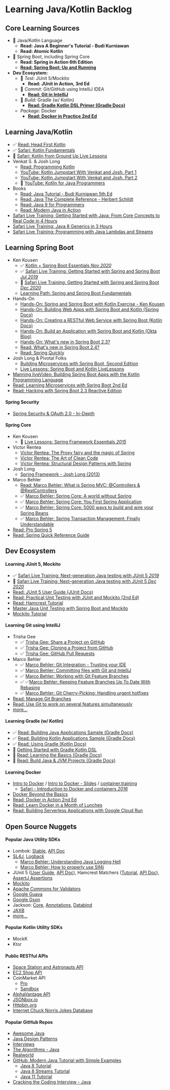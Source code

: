 # Learning Java/Kotlin Backlog

## Core Learning Sources
- 🚧 Java/Kotlin Language 
  + **Read: Java A Beginner's Tutorial - Budi Kurniawan**
  + **Read: Atomic Kotlin**
- 🚧 Spring Boot, including Spring Core 
  + **Read: Spring in Action 6th Edition**
  + **[Read: Spring Boot: Up and Running](https://learning.oreilly.com/library/view/spring-boot-up/9781492076971/)**
- **Dev Ecosystem:**
  - 🚧 *Test:* JUnit 5/Mockito 
    + **Read: JUnit in Action, 3rd Ed**
  - 🚧 *Commit:* Git/GitHub using IntelliJ IDEA
    + **[Read: Git in IntelliJ](https://www.jetbrains.com/help/idea/version-control-integration.html)**
  - 🚧 *Build:* Gradle (w/ Kotlin) 
    + **[Read: Gradle Kotlin DSL Primer (Gradle Docs)](https://docs.gradle.org/current/userguide/kotlin_dsl.html)**
  - *Package:* Docker
    + **[Read: Docker in Practice 2nd Ed](https://learning.oreilly.com/library/view/docker-in-practice/9781617294808/)**

## Learning Java/Kotlin
- ✅ [Read: Head First Kotlin](https://learning.oreilly.com/library/view/head-first-kotlin/9781491996683/)
- ✅ [Safari: Kotlin Fundamentals](https://learning.oreilly.com/live-training/courses/kotlin-fundamentals/0636920467892/)
- 🚧 [Safari: Kotlin from Ground Up Live Lessons](https://learning.oreilly.com/videos/kotlin-from-the/9780135263631/)
- Venkat S. & Josh Long
  + [Read: Programming Kotlin](https://learning.oreilly.com/library/view/programming-kotlin/9781680507287/f_0004.xhtml)
  + [YouTube: Kotlin Jumpstart With Venkat and Josh, Part 1](https://vimeo.com/334594419)
  + [YouTube: Kotlin Jumpstart With Venkat and Josh, Part 2](https://vimeo.com/334638403)
  + 🚧 [YouTube: Kotlin for Java Programmers](https://www.youtube.com/watch?v=fsNhjYgXxlg)
- Books
  + [Read: Java Tutorial - Budi Kurniawan 5th Ed](https://brainysoftware.com/book/9781771970365)
  + [Read: Java The Complete Reference - Herbert Schildt](https://learning.oreilly.com/library/view/java-the-complete/9781260440249/)
  + [Read: Java 9 for Programmers](https://learning.oreilly.com/library/view/java-9-for/9780134778167/)
  + [Read: Modern Java in Action](https://learning.oreilly.com/library/view/modern-java-in/9781617293566/)
- [Safari Live Training: Getting Started with Java: From Core Concepts to Real Code in 4 Hours](https://learning.oreilly.com/live-training/courses/getting-started-with-java-from-core-concepts-to-real-code-in-4-hours/0636920318637/)
- [Safari Live Training: Java 8 Generics in 3 Hours](https://learning.oreilly.com/live-training/courses/java-8-generics-in-3-hours/0636920306481/)
- [Safari Live Training: Programming with Java Lambdas and Streams](https://learning.oreilly.com/live-training/courses/programming-with-java-lambdas-and-streams/0636920335337/)

## Learning Spring Boot
- Ken Kousen
  + ✅ [Kotlin + Spring Boot Essentials *Nov 2020*](https://learning.oreilly.com/live-training/courses/kotlin-spring-boot-essentials/0636920463443/)
  + ✅ [Safari Live Training: Getting Started with Spring and Spring Boot *Jul 2019*](https://learning.oreilly.com/live-training/courses/getting-started-with-spring-and-spring-boot/0636920277156/)
  + 🚧 [Safari Live Training: Getting Started with Spring and Spring Boot *Dec 2020*](https://learning.oreilly.com/live-training/courses/getting-started-with-spring-and-spring-boot/0636920462705/)
  + [Learning Path: Spring and Spring Boot Fundamentals](https://learning.oreilly.com/learning-paths/learning-path-spring/9781492055334/)
- Hands-On
  + [Hands-On: Spring and Spring Boot with Kotlin Exercise - Ken Kousen](http://www.kousenit.com/springbootkotlin/)
  + [Hands-On: Building Web Apps with Spring Boot and Kotlin (Spring Docs)](https://spring.io/guides/tutorials/spring-boot-kotlin/)
  + [Hands-On: Creating a RESTful Web Service with Spring Boot (Kotlin Docs)](https://kotlinlang.org/docs/tutorials/spring-boot-restful.html)
  + [Hands-On: Build an Application with Spring Boot and Kotlin (Okta Blog)](https://developer.okta.com/blog/2019/09/17/build-a-spring-boot-kotlin-app)
  + [Hands-On: What's new in Spring Boot 2.3?](https://spring.io/blog/2020/06/18/what-s-new-in-spring-boot-2-3)
  + [Read: What's new in Spring Boot 2.4?](https://spring.io/blog/2020/11/12/spring-boot-2-4-0-available-now)
  + [Read: Spring Quickly](https://www.manning.com/books/spring-quickly?query=spring)
- Josh Long & Pivotal Folks
  - [Building Microservices with Spring Boot, Second Edition](https://learning.oreilly.com/videos/building-microservices-with/9780134678658/)
  - [Live Lessons: Spring Boot and Kotlin LiveLessons](https://learning.oreilly.com/videos/spring-boot-and/9780136836377/)
- [Manning liveVideo: Building Spring Boot Apps with the Kotlin Programming Language](https://livevideo.manning.com/module/81_1_1/building-spring-boot-applications-with-the-kotlin-programming-language/introduction/introduction?)
- [Read: Learning Microservices with Spring Boot 2nd Ed](https://github.com/Apress/learn-microservices-spring-boot-2e)
- [Read: Hacking with Spring Boot 2.3 Reactive Edition](https://www.amazon.com/Hacking-Spring-Boot-2-3-Reactive-ebook/dp/B086722L4L)


#### Spring Security
- [Spring Security & OAuth 2.0 - In-Depth](https://www.marcobehler.com/guides/spring-security-oauth2)

#### Spring Core
- Ken Kousen
  + 🚧 [Live Lessons: Spring Framework Essentials *2015*](https://learning.oreilly.com/videos/spring-framework-essentials/9781491942680)
- Victor Rentea
  + [Victor Rentea: The Proxy fairy and the magic of Spring](https://www.youtube.com/watch?v=HbbvyZh3IZo)
  + [Victor Rentea: The Art of Clean Code](https://www.youtube.com/watch?v=AeWbJ5LIFNg)
  + [Victor Rentea: Structural Design Patterns with Spring](https://learning.oreilly.com/live-training/courses/structural-design-patterns-with-spring/0636920478041/)
- Josh Long
  + [Spring Framework - Josh Long (2013)](https://learning.oreilly.com/videos/spring-framework/9780133477252/)
- Marco Behler
  + [Read: Marco Behler: What is Spring MVC: @Controllers & @RestControllers](https://www.marcobehler.com/guides)
  + ✅ [Marco Behler: Spring Core: A world without Spring](https://www.youtube.com/watch?v=rVxMCEyQfvk)
  + ✅ [Marco Behler: Spring Core: You First Spring Application](https://www.youtube.com/watch?v=xN6yXgeZdWs)
  + ✅ [Marco Behler: Spring Core: 5000 ways to build and wire your Spring Beans](https://www.youtube.com/watch?v=gVQijiDliuI)
  + ✅ [Marco Behler: Spring Transaction Management: Finally Understandable](https://www.youtube.com/watch?v=4BD6pF7dkkc)
- [Read: Pro Spring 5](https://learning.oreilly.com/library/view/pro-spring-5/9781484228081/A315511_5_En_1_Chapter.html)
- [Read: Spring Quick Reference Guide](https://learning.oreilly.com/library/view/spring-quick-reference/9781484261446/)


## Dev Ecosystem

#### Learning JUnit 5, Mockito
- ✅ [Safari Live Training: Next-generation Java testing with JUnit 5 *2019*](https://learning.oreilly.com/live-training/courses/next-generation-java-testing-with-junit-5/0636920277316/)
- 🚧 [Safari Live Training: Next-generation Java testing with JUnit 5 *Dec 2020*]()
- [Read: JUnit 5 User Guide (JUnit Docs)](https://junit.org/junit5/docs/current/user-guide/#writing-tests)
- [Read: Practical Unit Testing with JUnit and Mockito (2nd Ed)](http://kaczanowscy.pl/books/practical_unit_testing_junit_testng_mockito.html)
- [Read: Hamcrest Tutorial](http://hamcrest.org/JavaHamcrest/tutorial)
- [Master Java Unit Testing with Spring Boot and Mockito](https://learning.oreilly.com/videos/master-java-unit/9781789346077)
- [Mockito Tutorial](https://learning.oreilly.com/videos/mockito-tutorial/9781789135039)

#### Learning Git using IntelliJ
- Trisha Gee
  + ✅ [Trisha Gee: Share a Project on GitHub](https://www.youtube.com/watch?v=4ukhZvOmAtk)
  + ✅ [Trisha Gee: Cloning a Project from GitHub](https://www.youtube.com/watch?v=aBVOAnygcZw)
  + ✅ [Trisha Gee: GitHub Pull Requests](https://www.youtube.com/watch?v=MoXxF3aWW8k)
- Marco Behler
  + ✅ [Marco Behler: Git Integration - Trusting your IDE](https://www.youtube.com/watch?v=_QtvWN2pVeA)
  + ✅ [Marco Behler: Committing files with Git and IntelliJ](https://www.youtube.com/watch?v=qBWS-_zfwmM)
  + ✅ [Marco Behler: Working with Git Feature Branches](https://www.youtube.com/watch?v=u-YdIyV_apI)
  + ✅ ✅[Marco Behler: Keeping Feature Branches Up To Date With Rebasing](https://www.youtube.com/watch?v=dqVqMwLzOjU)
  + ✅ [Marco Behler: Git Cherry-Picking: Handling urgent hotfixes](https://www.youtube.com/watch?v=plZT7PQtijg)
- [Read: Manage Git Branches](https://www.jetbrains.com/help/idea/manage-branches.html)
- [Read: Use Git to work on several features simultaneously](https://www.jetbrains.com/help/idea/work-on-several-features-simultaneously.html)
- [more...](https://www.youtube.com/c/intellijidea/videos)


#### Learning Gradle (w/ Kotlin)
- ✅ [Read: Building Java Applications Sample (Gradle Docs)](https://docs.gradle.org/current/samples/sample_building_java_applications.html)
- ✅ [Read: Building Kotlin Applications Sample (Gradle Docs)](https://docs.gradle.org/current/samples/sample_building_kotlin_applications.html)
- ✅ [Read: Using Gradle (Kotlin Docs)](https://kotlinlang.org/docs/reference/using-gradle.html)
- 🚧 [Getting Started with Gradle Kotlin DSL](https://www.youtube.com/watch?v=KN-_q3ss4l0)
- 🚧 [Read: Learning the Basics (Gradle Docs)](https://docs.gradle.org/current/userguide/tutorial_using_tasks.html)
- 🚧 [Read: Build Java & JVM Projects (Gradle Docs)](https://docs.gradle.org/6.7.1/userguide/building_java_projects.html)

#### Learning Docker
- [Intro to Docker](https://www.youtube.com/playlist?list=PLBAFXs0YjviLgqTum8MkspG_8VzGl6C07) / [Intro to Docker - Slides](https://qconsf2017intro.container.training/#1) / [container.training](https://container.training/)
  + [Safari - Introduction to Docker and containers *2016*](https://learning.oreilly.com/videos/the-docker-video/9781491968246/9781491968246-video248904)
- [Docker Beyond the Basics](https://learning.oreilly.com/live-training/courses/docker-beyond-the-basics-ci-cd/0636920344759/)
- [Read: Docker in Action 2nd Ed](https://learning.oreilly.com/library/view/docker-in-action/9781617294761/)
- [Read: Learn Docker in a Month of Lunches](https://learning.oreilly.com/library/view/learn-docker-in/9781617297052/)
- [Read: Building Serverless Applications with Google Cloud Run](https://learning.oreilly.com/library/view/building-serverless-applications/9781492057086/#toc)

## Open Source Nuggets

#### Popular Java Utility SDKs
- Lombok: [Stable](https://projectlombok.org/features/all), [API Doc](https://projectlombok.org/api/)
- [SL4J](http://www.slf4j.org/manual.html), [Logback](https://stackify.com/logging-logback/)
  + [Marco Behler: Understanding Java Logging Hell](https://www.youtube.com/watch?v=czPt3UFSK4Q)
  + [Marco Behler: How to properly use Slf4j](https://www.youtube.com/watch?v=JahvBA-PQFM)
- JUnit 5 ([User Guide](https://junit.org/junit5/docs/current/user-guide/), [API Doc](https://junit.org/junit5/docs/current/api/org.junit.jupiter.api/org/junit/jupiter/api/package-summary.html)), Hamcrest Matchers ([Tutorial](http://hamcrest.org/JavaHamcrest/tutorial), [API Doc](http://hamcrest.org/JavaHamcrest/javadoc/2.2/)), [AssertJ Assertions](https://assertj.github.io/doc/)
- [Mockito](https://javadoc.io/doc/org.mockito/mockito-core/latest/org/mockito/Mockito.html)
- [Apache Commons for Validators](https://commons.apache.org/components.html)
- [Google Guava](https://github.com/google/guava)
- [Google Gson](https://github.com/google/gson/blob/master/UserGuide.md)
- Jackson: [Core](https://github.com/FasterXML/jackson-core), [Annotations](https://github.com/FasterXML/jackson-annotations), [Databind](https://github.com/FasterXML/jackson-databind)
- [JAXB](https://javaee.github.io/jaxb-v2/doc/user-guide/release-documentation.html)
- [more...](https://towardsdatascience.com/25-lesser-known-java-libraries-you-should-try-ff8abd354a94)

#### Popular Kotlin Utility SDKs
- MockK
- Ktor

#### Public RESTful APIs
- [Space Station and Astronauts API](http://open-notify.org/)
- [EC2 Shop API](https://ec2.shop/)
- CoinMarket API
  + [Pro](https://pro.coinmarketcap.com/account/)
  + [Sandbox](https://sandbox.coinmarketcap.com/account/)
- [AlphaVantage API](https://www.alphavantage.co/documentation/)
- [JSONbox.io](https://jsonbox.io/)
- [Httpbin.org](https://httpbin.org/)
- [Internet Chuck Norris Jokes Database](http://www.icndb.com/api/)


#### Popular GitHub Repos
- [Awesome Java](https://github.com/akullpp/awesome-java)
- [Java Design Patterns](https://github.com/iluwatar/java-design-patterns)
- [Interviews](https://github.com/kdn251/interviews)
- [The Algorithms - Java](https://github.com/TheAlgorithms/Java)
- [Realworld](https://github.com/gothinkster/realworld)
- [GitHub: Modern Java Tutorial with Simple Examples](https://github.com/winterbe/java8-tutorial)
  + [Java 8 Tutorial](https://winterbe.com/posts/2014/03/16/java-8-tutorial/)
  + [Java 8 Streams Tutorial](https://winterbe.com/posts/2014/07/31/java8-stream-tutorial-examples/)
  + [Java 11 Tutorial](https://winterbe.com/posts/2018/09/24/java-11-tutorial/)
- [Cracking the Coding Interview - Java](https://github.com/careercup/CtCI-6th-Edition)

